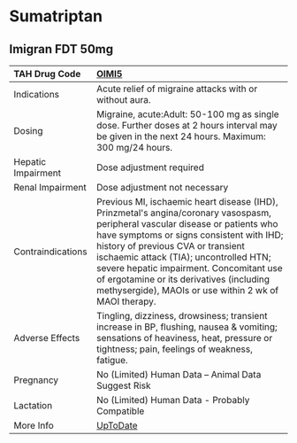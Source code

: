 # Sumatriptan

## Imigran FDT 50mg

| TAH Drug Code      | [OIMI5](https://www.tahsda.org.tw/drugs/hissearch.php?drug_code=OIMI5)                                                                                                                                                                                                                                                                                                                                     |
|:-------------------|:-----------------------------------------------------------------------------------------------------------------------------------------------------------------------------------------------------------------------------------------------------------------------------------------------------------------------------------------------------------------------------------------------------------|
| Indications        | Acute relief of migraine attacks with or without aura.                                                                                                                                                                                                                                                                                                                                                     |
| Dosing             | Migraine, acute:Adult: 50-100 mg as single dose. Further doses at 2 hours interval may be given in the next 24 hours. Maximum: 300 mg/24 hours.                                                                                                                                                                                                                                                            |
| Hepatic Impairment | Dose adjustment required                                                                                                                                                                                                                                                                                                                                                                                   |
| Renal Impairment   | Dose adjustment not necessary                                                                                                                                                                                                                                                                                                                                                                              |
| Contraindications  | Previous MI, ischaemic heart disease (IHD), Prinzmetal's angina/coronary vasospasm, peripheral vascular disease or patients who have symptoms or signs consistent with IHD; history of previous CVA or transient ischaemic attack (TIA); uncontrolled HTN; severe hepatic impairment. Concomitant use of ergotamine or its derivatives (including methysergide), MAOIs or use within 2 wk of MAOI therapy. |
| Adverse Effects    | Tingling, dizziness, drowsiness; transient increase in BP, flushing, nausea & vomiting; sensations of heaviness, heat, pressure or tightness; pain, feelings of weakness, fatigue.                                                                                                                                                                                                                         |
| Pregnancy          | No (Limited) Human Data – Animal Data Suggest Risk                                                                                                                                                                                                                                                                                                                                                         |
| Lactation          | No (Limited) Human Data - Probably Compatible                                                                                                                                                                                                                                                                                                                                                              |
| More Info          | [UpToDate](https://www.uptodate.com/contents/sumatriptan-drug-information)                                                                                                                                                                                                                                                                                                                                 |

